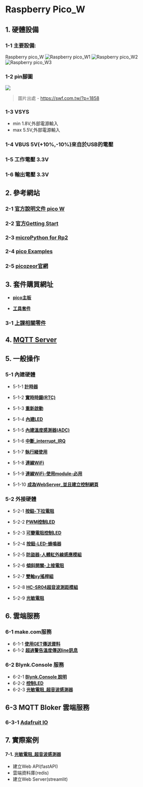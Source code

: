 # Raspberry Pico_W

## 1. 硬體設備
### 1-1 主要設備:
Raspberry pico_W
![Raspberry pico_W1](./images/pick_w1.jpeg)
![Raspberry pico_W2](./images/pick_w2.jpeg)
![Raspberry pico_W3](./images/pick_w3.jpeg)

### 1-2 pin腳圖

![](./images/raspberry_pi_pico_w.png)

> 圖片出處 - https://swf.com.tw/?p=1858

### 1-3 VSYS
- min 1.8V,外部電源輸入
- max 5.5V,外部電源輸入

### 1-4 VBUS 5V(+10%,-10%)來自於USB的電壓

### 1-5 工作電壓 3.3V

### 1-6 輸出電壓 3.3V

## 2. 參考網站


### 2-1 [官方說明文件 pico W](https://www.raspberrypi.com/documentation/microcontrollers/raspberry-pi-pico.html#raspberry-pi-pico-w19)

### 2-2 [官方Getting Start](https://www.raspberrypi.com/documentation/microcontrollers/micropython.html)

### 2-3 [microPython for Rp2](https://docs.micropython.org/en/latest/rp2/general.html)

### 2-4 [pico Examples](https://github.com/raspberrypi/pico-micropython-examples/tree/master)

### 2-5 [picozeor官網](https://picozero.readthedocs.io/en/latest/)

## 3. 套件購買網址
- [**pico主板**](https://piepie.com.tw/product/raspberry-pi-pico-wh?hilite=pico)

- [**工具套件**](https://piepie.com.tw/product/gpio-game-console-starter-kit)
 
### 3-1 [上課相關零件](./周邊零件/README.md)

## 4. [MQTT Server](./mqtt/)

## 5. 一般操作
### 5-1 內建硬體

- 5-1-1 [**計時器**](./一般操作/0_1計時器/)

- 5-1-2 [**實時時鐘(RTC)**](./一般操作/0_2實時時鐘(Real_Time_Clock))

- 5-1-3 [**重新啟動**](./一般操作/0_3重新啟動(WTD))

- 5-1-4 [**內建LED**](./一般操作/0_4內建LED)

- 5-1-5 [**內建溫度感測器(ADC)**](./一般操作/0_5內建溫度感測器(ADC))

- 5-1-6 [**中斷_interrupt_IRQ**](./一般操作/0_6中斷_interrupt_IRQ)

- 5-1-7 [**執行緒使用**](./一般操作/0_7執行緒使用)

- 5-1-8 [**連線WiFi**](./連線WiFi)

- 5-1-9 [**連線WiFi-使用module-必用**](./連線WiFi/module方式)

- 5-1-10 [**成為WebServer_並且建立控制網頁**](./當作WebServer)

### 5-2 外接硬體

- 5-2-1 [**按鈕-下拉電阻**](./一般操作/1_1_0按鈕和LED/)

- 5-2-2 [**PWM控制LED**](./一般操作/1_1_2_PWM控制LED)

- 5-2-3 [**可變電阻控制LED**](./一般操作/1_1_3_可變電阻控制LED)

- 5-2-4 [**按鈕-LED-蜂鳴器**](./一般操作/2_1按鈕_LED_蜂鳴器) 

- 5-2-5 [**防盜器-人體紅外線感應模組**](./一般操作/2_2防盜器)

- 5-2-6 [**傾斜開關-上接電阻**](./一般操作/2_3傾斜滾珠開關)

- 5-2-7 [**雙軸xy搖桿組**](./一般操作/2_4雙軸xy搖桿組)

- 5-2-8 [**HC-SR04超音波測距模組**](./一般操作/2_5超音波感測器)

- 5-2-9 [**光敏電阻**](./一般操作/2_6光敏電阻)

## 6. 雲端服務

### 6-1 make.com服務

- 6-1-1 [**使用GET傳送資料**](./使用make/)
- 6-1-2 [**超過警告溫度傳送line訊息**](./使用make/超過警告溫度傳送line訊息/)

### 6-2 Blynk.Console 服務
- 6-2-1 [**Blynk.Console 說明**](./使用Blynk_Console/)
- 6-2-2 [**控制LED**](./使用Blynk_Console/1控制LED/)
- 6-2-3 [**光敏電阻_超音波感測器**](./使用Blynk_Console/2光敏電阻_超音波感測器)

## 6-3 MQTT Bloker 雲端服務
### 6-3-1 [Adafruit IO](./AdafruitIO/)



## 7. 實際案例
#### 7-1. [光敏電阻_超音波感測器](./實際案例/project1/)
- 建立Web API(fastAPI)
- 雲端資料庫(redis)
- 建立Web Server(streamlit)



